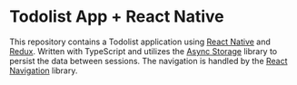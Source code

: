 # Todolist App + React Native

This repository contains a Todolist application using [React Native](https://reactnative.dev/) and [Redux](https://redux.js.org/).
Written with TypeScript and utilizes the [Async Storage](https://github.com/react-native-community/async-storage) library to persist the data between sessions. The navigation is handled by the [React Navigation](https://reactnavigation.org/) library.
